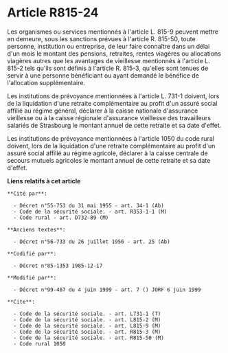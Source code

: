 # Article R815-24

Les organismes ou services mentionnés à l'article L. 815-9 peuvent mettre en demeure, sous les sanctions prévues à l'article
R. 815-50, toute personne, institution ou entreprise, de leur faire connaître dans un délai d'un mois le montant des
pensions, retraites, rentes viagères ou allocations viagères autres que les avantages de vieillesse mentionnés à l'article L.
815-2 tels qu'ils sont définis à l'article R. 815-3, qu'elles sont tenues de servir à une personne bénéficiant ou ayant
demandé le bénéfice de l'allocation supplémentaire. 

Les institutions de prévoyance mentionnées à l'article L. 731-1 doivent, lors de la liquidation d'une retraite complémentaire
au profit d'un assuré social affilié au régime général, déclarer à la caisse nationale d'assurance vieillesse ou à la caisse
régionale d'assurance vieillesse des travailleurs salariés de Strasbourg le montant annuel de cette retraite et sa date
d'effet. 

Les institutions de prévoyance mentionnées à l'article 1050 du code rural doivent, lors de la liquidation d'une retraite
complémentaire au profit d'un assuré social affilié au régime agricole, déclarer à la caisse centrale de secours mutuels
agricoles le montant annuel de cette retraite et sa date d'effet.

**Liens relatifs à cet article**

	**Cité par**:

	  - Décret n°55-753 du 31 mai 1955 - art. 34-1 (Ab)
	  - Code de la sécurité sociale. - art. R353-1-1 (M)
	  - Code rural - art. D732-89 (M)

	**Anciens textes**:

	  - Décret n°56-733 du 26 juillet 1956 - art. 25 (Ab)

	**Codifié par**:

	  - Décret n°85-1353 1985-12-17

	**Modifié par**:

	  - Décret n°99-467 du 4 juin 1999 - art. 7 () JORF 6 juin 1999

	**Cite**:

	  - Code de la sécurité sociale. - art. L731-1 (T)
	  - Code de la sécurité sociale. - art. L815-2 (M)
	  - Code de la sécurité sociale. - art. L815-9 (M)
	  - Code de la sécurité sociale. - art. R815-3 (M)
	  - Code de la sécurité sociale. - art. R815-50 (M)
	  - Code rural 1050
